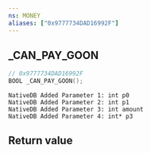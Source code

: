 ```yaml
---
ns: MONEY
aliases: ["0x9777734DAD16992F"]
---
```

## _CAN_PAY_GOON

```c
// 0x9777734DAD16992F
BOOL _CAN_PAY_GOON();
```

```
NativeDB Added Parameter 1: int p0
NativeDB Added Parameter 2: int p1
NativeDB Added Parameter 3: int amount
NativeDB Added Parameter 4: int* p3
```

## Return value
